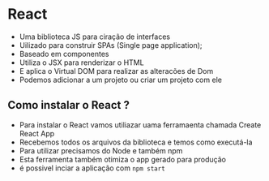 # React

- Uma biblioteca JS para ciração de interfaces 
- Uilizado para construir SPAs (Single page application);
- Baseado em componentes 
- Utiliza o JSX para renderizar o HTML 
- E aplica o Virtual DOM para realizar as alteracões de Dom
- Podemos adicionar a um projeto ou criar um projeto com ele 

## Como instalar o React ?

- Para instalar o React vamos utiliazar uama ferramaenta chamada Create React App
- Recebemos todos os arquivos da biblioteca e temos como executá-la
- Para utilizar precisamos do Node e também npm
- Esta ferramenta também otimiza o app gerado para produção
- é possivel inciar a aplicação com `npm start`